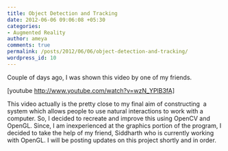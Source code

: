 ```yaml
---
title: Object Detection and Tracking
date: 2012-06-06 09:06:08 +05:30
categories:
- Augmented Reality
author: ameya
comments: true
permalink: /posts/2012/06/06/object-detection-and-tracking/
wordpress_id: 10
---
```


Couple of days ago, I was shown this video by one of my friends.

[youtube http://www.youtube.com/watch?v=wzN_YPlB3fA]

This video actually is the pretty close to my final aim of constructing  a system which allows people to use natural interactions to work with a computer. So, I decided to recreate and improve this using OpenCV and OpenGL. Since, I am inexperienced at the graphics portion of the program, I decided to take the help of my friend, Siddharth who is currently working with OpenGL. I will be posting updates on this project shortly and in order.
